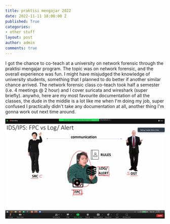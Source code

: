 ```yaml
---
title: praktisi mengajar 2022
date: 2022-11-11 18:00:00 Z
published: True
categories:
- other stuff
layout: post
author: admin
comments: true
---
```


I got the chance to co-teach at a university on network forensic through the praktisi mengajar program. The topic was on network forensic, and the overall experience was fun.
I might have misjudged the knowledge of university students, something that I planned to do better if another similar chance arrived.
The network forensic class co-teach took half a semester (i.e. 4 meetings @ 2 hour) and I cover suricata and wireshark (super briefly).
anywho, here are my most favourite documentation of all the classes, the dude in the middle is a lot like me when I'm doing my job, super confused
I practically didn't take any documentation at all, another thing I'm gonna work out next time around.

![praktisimengajar2022](/images/praktisimengajar2022.jpeg)
